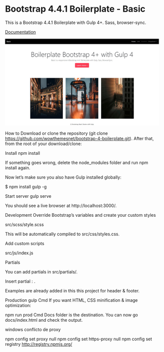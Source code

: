 
# Bootstrap 4.4.1 Boilerplate - Basic

This is a Bootstrap 4.4.1 Boilerplate with Gulp 4+. Sass, browser-sync.

[Documentation](https://bootstrapstarter.com/bootstrap-templates/template-basic-bootstrap-html/)

![bootstrapstarter](src/img/screenshot.jpg)



How to
Download or clone the repository (git clone https://github.com/wowthemesnet/bootstrap-4-boilerplate.git). After that, from the root of your download/clone:

Install
npm install


If something goes wrong, delete the node_modules folder and run npm install again.

Now let’s make sure you also have Gulp installed globally:

$ npm install gulp -g


Start server
gulp serve


You should see a live browser at http://localhost:3000/.

Development
Override Bootstrap’s variables and create your custom styles

src/scss/style.scss

This will be automatically compiled to src/css/styles.css.

Add custom scripts

src/js/index.js

Partials

You can add partials in src/partials/.

Insert partial : <partial src="header.html"></partial>.

Examples are already added in this this project for header & footer.

Production
gulp
Cmd
If you want HTML, CSS minification & image optimization:

npm run prod
Cmd
Docs folder is the destination. You can now go docs/index.html and check the output.



windows conflicto de proxy

npm config set proxy null 
npm config set https-proxy null
npm config set registry http://registry.npmjs.org/

